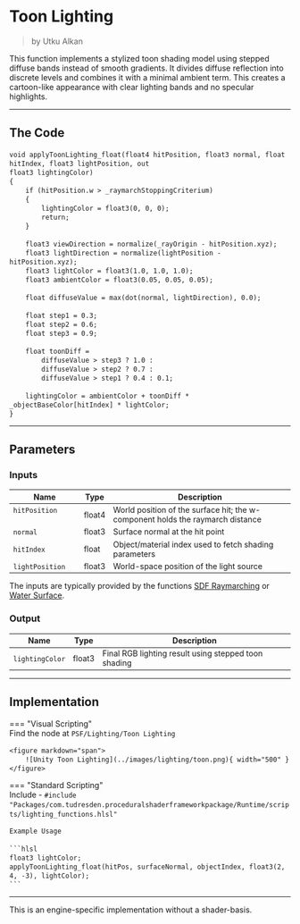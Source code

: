 <div class="container">
    <h1 class="main-heading">Toon Lighting</h1>
    <blockquote class="author">by Utku Alkan</blockquote>
</div>

This function implements a stylized toon shading model using stepped diffuse bands instead of smooth gradients. It divides diffuse reflection into discrete levels and combines it with a minimal ambient term. This creates a cartoon-like appearance with clear lighting bands and no specular highlights.

---

## The Code
```hlsl
void applyToonLighting_float(float4 hitPosition, float3 normal, float hitIndex, float3 lightPosition, out
float3 lightingColor)
{
    if (hitPosition.w > _raymarchStoppingCriterium)
    {
        lightingColor = float3(0, 0, 0);
        return;
    }
    
    float3 viewDirection = normalize(_rayOrigin - hitPosition.xyz);
    float3 lightDirection = normalize(lightPosition - hitPosition.xyz);
    float3 lightColor = float3(1.0, 1.0, 1.0);
    float3 ambientColor = float3(0.05, 0.05, 0.05);

    float diffuseValue = max(dot(normal, lightDirection), 0.0);

    float step1 = 0.3;
    float step2 = 0.6;
    float step3 = 0.9;

    float toonDiff =
        diffuseValue > step3 ? 1.0 :
        diffuseValue > step2 ? 0.7 :
        diffuseValue > step1 ? 0.4 : 0.1;

    lightingColor = ambientColor + toonDiff * _objectBaseColor[hitIndex] * lightColor;
}
```

---

## Parameters

### Inputs

| Name            | Type     | Description |
|-----------------|----------|-------------|
| `hitPosition` <img width=50/>   | float4   | World position of the surface hit; the w-component holds the raymarch distance |
| `normal`        | float3   | Surface normal at the hit point |
| `hitIndex`      | float    | Object/material index used to fetch shading parameters |
| `lightPosition` | float3   | World-space position of the light source |

The inputs are typically provided by the functions [SDF Raymarching](../sdfs/raymarching.md) or [Water Surface](../water/waterSurface.md).

### Output
| Name            | Type     | Description |
|-----------------|----------|-------------|
| `lightingColor`   | float3   | Final RGB lighting result using stepped toon shading |

---

## Implementation

=== "Visual Scripting"  
    Find the node at ```PSF/Lighting/Toon Lighting```

    <figure markdown="span">
        ![Unity Toon Lighting](../images/lighting/toon.png){ width="500" }
    </figure>

=== "Standard Scripting"  
    Include - ```#include "Packages/com.tudresden.proceduralshaderframeworkpackage/Runtime/scripts/lighting_functions.hlsl"```

    Example Usage

    ```hlsl
    float3 lightColor;
    applyToonLighting_float(hitPos, surfaceNormal, objectIndex, float3(2, 4, -3), lightColor);
    ```

---

This is an engine-specific implementation without a shader-basis.
